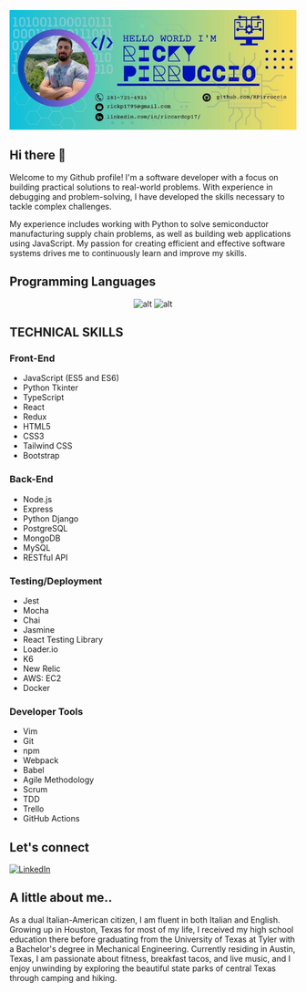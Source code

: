 ![Header](./Ricky_Pirruccio_960x400_.jpg)

<!-- <img src="./Ricky Pirruccio (960 × 400 px).jpg" alt="Header" width="1280" height="400"> -->

## Hi there 👋

Welcome to my Github profile! I'm a software developer with a focus on building practical solutions to real-world problems. With experience in debugging and problem-solving, I have developed the skills necessary to tackle complex challenges.

My experience includes working with Python to solve semiconductor manufacturing supply chain problems, as well as building web applications using JavaScript. My passion for creating efficient and effective software systems drives me to continuously learn and improve my skills.

## Programming Languages
<div align="center">
  <img src="https://img.shields.io/badge/javascript-%23323330.svg?style=for-the-badge&logo=javascript&logoColor=%23F7DF1E" alt="alt"/>
  <img src="https://img.shields.io/badge/python-3670A0?style=for-the-badge&logo=python&logoColor=ffdd54 "alt="alt"/>
</div>

## TECHNICAL SKILLS

### Front-End

- JavaScript (ES5 and ES6)
- Python Tkinter
- TypeScript
- React
- Redux
- HTML5
- CSS3
- Tailwind CSS
- Bootstrap

### Back-End

- Node.js
- Express
- Python Django
- PostgreSQL
- MongoDB
- MySQL
- RESTful API

### Testing/Deployment

- Jest
- Mocha
- Chai
- Jasmine
- React Testing Library
- Loader.io
- K6
- New Relic
- AWS: EC2
- Docker

### Developer Tools

- Vim
- Git
- npm
- Webpack
- Babel
- Agile Methodology
- Scrum
- TDD
- Trello
- GitHub Actions


## Let's connect
[![LinkedIn](https://img.shields.io/badge/riccardo--pirruccio-blue?style=for-the-badge&logo=linkedIn&logoColor=white)](https://www.linkedin.com/in/riccardopirruccio/)

## A little about me..

As a dual Italian-American citizen, I am fluent in both Italian and English. Growing up in Houston, Texas for most of my life, I received my high school education there before graduating from the University of Texas at Tyler with a Bachelor's degree in Mechanical Engineering. Currently residing in Austin, Texas, I am passionate about fitness, breakfast tacos, and live music, and I enjoy unwinding by exploring the beautiful state parks of central Texas through camping and hiking.
